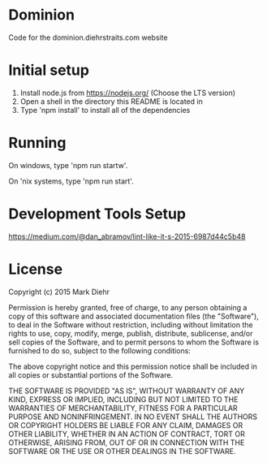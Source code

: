 # Dominion
Code for the dominion.diehrstraits.com website

# Initial setup

1. Install node.js from https://nodejs.org/ (Choose the LTS version)
2. Open a shell in the directory this README is located in
3. Type 'npm install' to install all of the dependencies

# Running

On windows, type 'npm run startw'.

On 'nix systems, type 'npm run start'.

# Development Tools Setup

https://medium.com/@dan_abramov/lint-like-it-s-2015-6987d44c5b48

# License
Copyright (c) 2015 Mark Diehr

Permission is hereby granted, free of charge, to any person obtaining a copy
of this software and associated documentation files (the "Software"), to deal
in the Software without restriction, including without limitation the rights
to use, copy, modify, merge, publish, distribute, sublicense, and/or sell
copies of the Software, and to permit persons to whom the Software is
furnished to do so, subject to the following conditions:

The above copyright notice and this permission notice shall be included in
all copies or substantial portions of the Software.

THE SOFTWARE IS PROVIDED "AS IS", WITHOUT WARRANTY OF ANY KIND, EXPRESS OR
IMPLIED, INCLUDING BUT NOT LIMITED TO THE WARRANTIES OF MERCHANTABILITY,
FITNESS FOR A PARTICULAR PURPOSE AND NONINFRINGEMENT. IN NO EVENT SHALL THE
AUTHORS OR COPYRIGHT HOLDERS BE LIABLE FOR ANY CLAIM, DAMAGES OR OTHER
LIABILITY, WHETHER IN AN ACTION OF CONTRACT, TORT OR OTHERWISE, ARISING FROM,
OUT OF OR IN CONNECTION WITH THE SOFTWARE OR THE USE OR OTHER DEALINGS IN
THE SOFTWARE.

